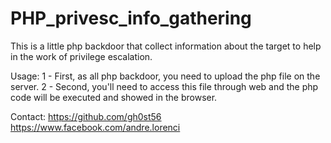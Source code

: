 # PHP_privesc_info_gathering
This is a little php backdoor that collect information about the target to help in the work of privilege escalation.

Usage: 
1 - First, as all php backdoor, you need to upload the php file on the server.
2 - Second, you'll need to access this file through web and the php code will be executed and showed in the browser.

Contact:
https://github.com/gh0st56
https://www.facebook.com/andre.lorenci
